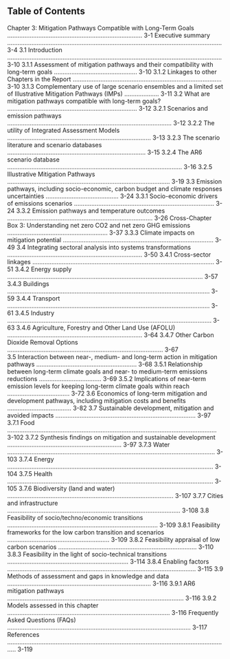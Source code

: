 ## Table of Contents

Chapter 3: Mitigation Pathways Compatible with Long-Term  Goals .............................................................................. 3-1
Executive summary ............................................................................................................................ 3-4
3.1 Introduction ............................................................................................................................ 3-10
	3.1.1 Assessment of mitigation pathways and their compatibility with long-term goals ................................................ 3-10
	3.1.2 Linkages to other Chapters in the Report ...................................................................................... 3-10
	3.1.3 Complementary use of large scenario ensembles and a limited set of Illustrative Mitigation Pathways (IMPs) .................... 3-11
3.2 What are mitigation pathways compatible with long-term goals? ........................................................................... 3-12
	3.2.1 Scenarios and emission pathways ............................................................................................... 3-12
	3.2.2 The utility of Integrated Assessment Models ................................................................................... 3-13
	3.2.3 The scenario literature and scenario databases ................................................................................ 3-15
	3.2.4 The AR6 scenario database ..................................................................................................... 3-16
	3.2.5 Illustrative Mitigation Pathways .............................................................................................. 3-19
3.3 Emission pathways, including socio-economic, carbon budget and climate responses uncertainties .......................................... 3-24
	3.3.1 Socio-economic drivers of emissions scenarios ................................................................................. 3-24
	3.3.2 Emission pathways and temperature outcomes .................................................................................... 3-26
	Cross-Chapter Box 3: Understanding net zero CO2 and net zero GHG emissions .......................................................... 3-37 
	3.3.3 Climate impacts on mitigation potential ....................................................................................... 3-49 
3.4 Integrating sectoral analysis into systems transformations .............................................................................. 3-50 
	3.4.1 Cross-sector linkages ......................................................................................................... 3-51
	3.4.2 Energy supply ................................................................................................................. 3-57 
	3.4.3 Buildings ..................................................................................................................... 3-59 
	3.4.4 Transport ..................................................................................................................... 3-61 
	3.4.5 Industry ...................................................................................................................... 3-63 
	3.4.6 Agriculture, Forestry and Other Land Use (AFOLU) .............................................................................. 3-64 
	3.4.7 Other Carbon Dioxide Removal Options .......................................................................................... 3-67  
3.5 Interaction between near-, medium- and long-term action in mitigation pathways .......................................................... 3-68 
	3.5.1 Relationship between long-term climate goals and near- to medium-term emissions reductions .................................... 3-69
	3.5.2 Implications of near-term emission levels for keeping long-term climate goals within reach .................................... 3-72
3.6 Economics of long-term mitigation and development pathways, including mitigation costs and benefits ..................................... 3-82
3.7 Sustainable development, mitigation and avoided impacts ................................................................................. 3-97
	3.7.1 Food ......................................................................................................................... 3-102
	3.7.2 Synthesis findings on mitigation and sustainable development .................................................................. 3-97
	3.7.3 Water ........................................................................................................................ 3-103
	3.7.4 Energy ....................................................................................................................... 3-104
	3.7.5 Health ....................................................................................................................... 3-105
	3.7.6 Biodiversity (land and water) ................................................................................................ 3-107
	3.7.7 Cities and infrastructure .................................................................................................... 3-108
3.8 Feasibility of socio/techno/economic transitions ....................................................................................... 3-109
	3.8.1 Feasibility frameworks for the low carbon transition and scenarios ........................................................... 3-109
	3.8.2 Feasibility appraisal of low carbon scenarios ................................................................................ 3-110
	3.8.3 Feasibility in the light of socio-technical transitions ...................................................................... 3-114
	3.8.4 Enabling factors ............................................................................................................. 3-115
3.9 Methods of assessment and gaps in knowledge and data ................................................................................... 3-116
	3.9.1 AR6 mitigation pathways ...................................................................................................... 3-116
	3.9.2 Models assessed in this chapter .............................................................................................. 3-116
Frequently Asked Questions (FAQs) .......................................................................................................... 3-117
References ................................................................................................................................. 3-119
